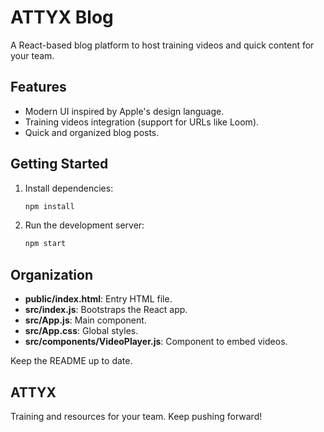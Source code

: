 # ATTYX Blog

A React-based blog platform to host training videos and quick content for your team.

## Features

- Modern UI inspired by Apple's design language.
- Training videos integration (support for URLs like Loom).
- Quick and organized blog posts.

## Getting Started

1. Install dependencies:
   ```bash
   npm install
   ```
2. Run the development server:
   ```bash
   npm start
   ```

## Organization

- **public/index.html**: Entry HTML file.
- **src/index.js**: Bootstraps the React app.
- **src/App.js**: Main component.
- **src/App.css**: Global styles.
- **src/components/VideoPlayer.js**: Component to embed videos.

Keep the README up to date.

## ATTYX

Training and resources for your team. Keep pushing forward!
